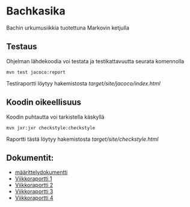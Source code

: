 # Bachkasika
Bachin urkumusiikkia tuotettuna Markovin ketjulla

## Testaus
Ohjelman lähdekoodia voi testata ja testikattavuutta seurata komennolla
```
mvn test jacoco:report
```
Testiraportti löytyy hakemistosta _target/site/jacoco/index.html_

## Koodin oikeellisuus
Koodin puhtautta voi tarkistella käskyllä
```
mvn jxr:jxr checkstyle:checkstyle
```
Raportti tästä löytyy hakemistosta _target/site/checkstyle.html_


## Dokumentit:
* [määrittelydokumentti](https://github.com/acidmole/Bachkasika/blob/master/dokumentit/maarittelydokumentti.md)
* [Viikkoraportti 1](https://github.com/acidmole/Bachkasika/blob/master/dokumentit/Viikkoraportti1.md)
* [Viikkoraportti 2](https://github.com/acidmole/Bachkasika/blob/master/dokumentit/Viikkoraportti2.md)
* [Viikkoraportti 3](https://github.com/acidmole/Bachkasika/blob/master/dokumentit/Viikkoraportti3.md)
* [Viikkoraportti 4](https://github.com/acidmole/Bachkasika/blob/master/dokumentit/Viikkoraportti4.md)

